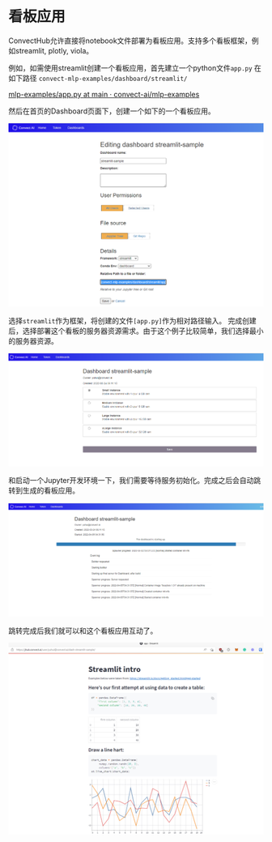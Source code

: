 # 看板应用

ConvectHub允许直接将notebook文件部署为看板应用。支持多个看板框架，例如streamlit, plotly, viola。

例如，如需使用streamlit创建一个看板应用，首先建立一个python文件`app.py` 在如下路径 `convect-mlp-examples/dashboard/streamlit/` 

[mlp-examples/app.py at main · convect-ai/mlp-examples](https://github.com/convect-ai/mlp-examples/blob/main/dashboard/streamlit/app.py)

然后在首页的Dashboard页面下，创建一个如下的一个看板应用。

![Untitled](Dashboards%2011636/Untitled.png)

选择`streamlit`作为框架，将创建的文件`[app.py]`作为相对路径输入。 完成创建后，选择部署这个看板的服务器资源需求。由于这个例子比较简单，我们选择最小的服务器资源。

![Untitled](Dashboards%2011636/Untitled%201.png)

和启动一个Jupyter开发环境一下，我们需要等待服务初始化。完成之后会自动跳转到生成的看板应用。

![Untitled](Dashboards%2011636/Untitled%202.png)

跳转完成后我们就可以和这个看板应用互动了。

![Untitled](Dashboards%2011636/Untitled%203.png)